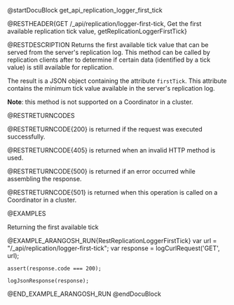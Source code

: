 
@startDocuBlock get_api_replication_logger_first_tick

@RESTHEADER{GET /_api/replication/logger-first-tick, Get the first available replication tick value, getReplicationLoggerFirstTick}

@RESTDESCRIPTION
Returns the first available tick value that can be served from the server's
replication log. This method can be called by replication clients after to
determine if certain data (identified by a tick value) is still available
for replication.

The result is a JSON object containing the attribute `firstTick`. This
attribute contains the minimum tick value available in the server's
replication
log.

**Note**: this method is not supported on a Coordinator in a cluster.

@RESTRETURNCODES

@RESTRETURNCODE{200}
is returned if the request was executed successfully.

@RESTRETURNCODE{405}
is returned when an invalid HTTP method is used.

@RESTRETURNCODE{500}
is returned if an error occurred while assembling the response.

@RESTRETURNCODE{501}
is returned when this operation is called on a Coordinator in a cluster.

@EXAMPLES

Returning the first available tick

@EXAMPLE_ARANGOSH_RUN{RestReplicationLoggerFirstTick}
    var url = "/_api/replication/logger-first-tick";
    var response = logCurlRequest('GET', url);

    assert(response.code === 200);

    logJsonResponse(response);
@END_EXAMPLE_ARANGOSH_RUN
@endDocuBlock

